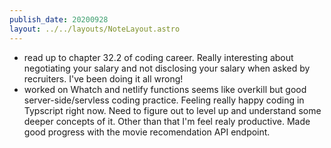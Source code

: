 ```yaml
---
publish_date: 20200928
layout: ../../layouts/NoteLayout.astro
---
```

- read up to chapter 32.2 of coding career. Really interesting about negotiating your salary and not disclosing your salary when asked by recruiters. I've been doing it all wrong!
- worked on Whatch and netlify functions seems like overkill but good server-side/servless coding practice. Feeling really happy coding in Typscript right now. Need to figure out to level up and understand some deeper concepts of it. Other than that I'm feel realy productive. Made good progress with the movie recomendation API endpoint.
